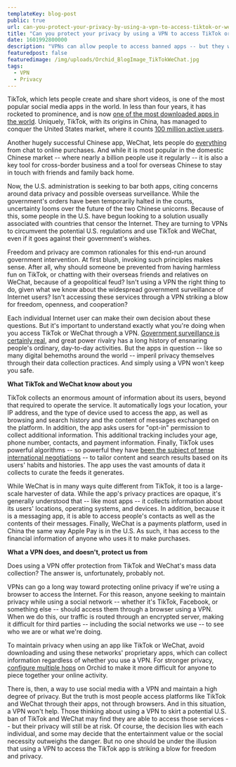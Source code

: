 ```yaml
---
templateKey: blog-post
public: true
url: can-you-protect-your-privacy-by-using-a-vpn-to-access-tiktok-or-wechat
title: "Can you protect your privacy by using a VPN to access TikTok or WeChat?"
date: 1601992800000
description: "VPNs can allow people to access banned apps -- but they won’t protect you from those apps’ mass data collection"
featuredpost: false
featuredimage: /img/uploads/Orchid_BlogImage_TikTokWeChat.jpg
tags:
  - VPN
  - Privacy
---
```

TikTok, which lets people create and share short videos, is one of the most popular social media apps in the world. In less than four years, it has rocketed to prominence, and is now [one of the most downloaded apps in the world](https://www.digitalinformationworld.com/2020/05/the-top-10-most-downloaded-apps-worldwide-in-the-past-month-includes-some-unusual-entries.html#:~:text=After%20ZOOM%20and%20TikTok%2C%20the,%2C%20Google%20Meet%2C%20and%20Netflix.). Uniquely, TikTok, with its origins in China, has managed to conquer the United States market, where it counts [100 million active users](https://www.searchenginejournal.com/tiktok-shares-total-number-of-us-users-for-the-first-time/378844/#:~:text=100%20Million%20Active%20Users,grown%20800%25%20since%20January%202018.).

Another hugely successful Chinese app, WeChat, lets people do [everything](https://qpsoftware.net/blog/all-wechat-features-2020) from chat to online purchases. And while it is most popular in the domestic Chinese market -- where nearly a billion people use it regularly -- it is also a key tool for cross-border business and a tool for overseas Chinese to stay in touch with friends and family back home.

Now, the U.S. administration is seeking to bar both apps, citing concerns around data privacy and possible overseas surveillance. While the government's orders have been temporarily halted in the courts, uncertainty looms over the future of the two Chinese unicorns. Because of this, some people in the U.S. have begun looking to a solution usually associated with countries that censor the Internet. They are turning to VPNs to circumvent the potential U.S. regulations and use TikTok and WeChat, even if it goes against their government's wishes.

Freedom and privacy are common rationales for this end-run around government intervention. At first blush, invoking such principles makes sense. After all, why should someone be prevented from having harmless fun on TikTok, or chatting with their overseas friends and relatives on WeChat, because of a geopolitical feud? Isn't using a VPN the right thing to do, given what we know about the widespread government surveillance of Internet users? Isn't accessing these services through a VPN striking a blow for freedom, openness, and cooperation?

Each individual Internet user can make their own decision about these questions. But it's important to understand exactly what you're doing when you access TikTok or WeChat through a VPN. [Government surveillance is certainly real](https://en.wikipedia.org/wiki/List_of_government_mass_surveillance_projects), and great power rivalry has a long history of ensnaring people's ordinary, day-to-day activities. But the apps in question -- like so many digital behemoths around the world -- imperil privacy themselves through their data collection practices. And simply using a VPN won't keep you safe.

**What TikTok and WeChat know about you**

TikTok collects an enormous amount of information about its users, beyond that required to operate the service. It automatically logs your location, your IP address, and the type of device used to access the app, as well as browsing and search history and the content of messages exchanged on the platform. In addition, the app asks users for "opt-in" permission to collect additional information. This additional tracking includes your age, phone number, contacts, and payment information. Finally, TikTok uses powerful algorithms -- so powerful they have [been the subject of tense international negotiations](https://www.wsj.com/articles/tiktok-deal-talks-are-snarled-over-fate-of-apps-algorithms-11598995674) -- to tailor content and search results based on its users' habits and histories. The app uses the vast amounts of data it collects to curate the feeds it generates.

While WeChat is in many ways quite different from TikTok, it too is a large-scale harvester of data. While the app's privacy practices are opaque, it's generally understood that -- like most apps -- it collects information about its users' locations, operating systems, and devices. In addition, because it is a messaging app, it is able to access people's contacts as well as the contents of their messages. Finally, WeChat is a payments platform, used in China the same way Apple Pay is in the U.S. As such, it has access to the financial information of anyone who uses it to make purchases.

**What a VPN does, and doesn't, protect us from**

Does using a VPN offer protection from TikTok and WeChat's mass data collection? The answer is, unfortunately, probably not.

VPNs can go a long way toward protecting online privacy if we're using a browser to access the Internet. For this reason, anyone seeking to maintain privacy while using a social network -- whether it's TikTok, Facebook, or something else -- should access them through a browser using a VPN. When we do this, our traffic is routed through an encrypted server, making it difficult for third parties -- including the social networks we use -- to see who we are or what we're doing.

To maintain privacy when using an app like TikTok or WeChat, avoid downloading and using these networks' proprietary apps, which can collect information regardless of whether you use a VPN. For stronger privacy, [configure multiple hops](/what-is-a-hop/) on Orchid to make it more difficult for anyone to piece together your online activity.

There is, then, a way to use social media with a VPN and maintain a high degree of privacy. But the truth is most people access platforms like TikTok and WeChat through their apps, not through browsers. And in this situation, a VPN won't help. Those thinking about using a VPN to skirt a potential U.S. ban of TikTok and WeChat may find they are able to access those services -- but their privacy will still be at risk. Of course, the decision lies with each individual, and some may decide that the entertainment value or the social necessity outweighs the danger. But no one should be under the illusion that using a VPN to access the TikTok app is striking a blow for freedom and privacy.